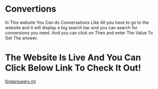 # Convertions

In This website You Can do Conversations Like All you have to go to the website
and it will display a big search bar and you can search for conversions you need. And you can click on Then and enter The Value To Get The answer.

# The Website Is Live And You Can Click Below Link To Check It Out!
[findanswers.ml](http://findanswers.ml/)

